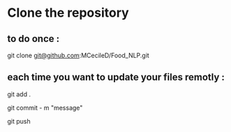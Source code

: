 # Clone the repository
## to do once :

git clone git@github.com:MCecileD/Food_NLP.git

## each time you want to update your files remotly :
git add .

git commit - m "message"

git push
